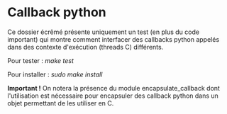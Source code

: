 # Callback python

Ce dossier écrêmé présente uniquement un test (en plus du code important) qui montre comment interfacer des callbacks python appelés dans des contexte d'exécution (threads C) différents.

Pour tester : *make test*

Pour installer : *sudo make install*

**Important !**
On notera la présence du module encapsulate_callback dont l'utilisation est nécessaire pour encapsuler des callback python dans un objet permettant de les utiliser en C.
